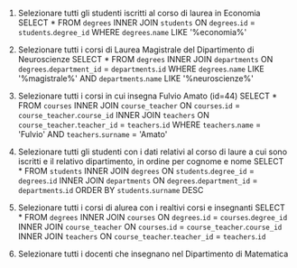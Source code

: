 1. Selezionare tutti gli studenti iscritti al corso di laurea in Economia
  SELECT * 
  FROM `degrees`
  INNER JOIN `students`
  ON `degrees`.`id` = `students`.`degree_id`
  WHERE `degrees`.`name` LIKE '%economia%'

2. Selezionare tutti i corsi di Laurea Magistrale del Dipartimento di Neuroscienze
  SELECT * 
  FROM `degrees` 
  INNER JOIN `departments`
  ON `degrees`.`department_id` = `departments`.`id`
  WHERE `degrees`.`name` LIKE '%magistrale%'
  AND `departments`.`name` LIKE '%neuroscienze%'

3. Selezionare tutti i corsi in cui insegna Fulvio Amato (id=44)
  SELECT * 
  FROM `courses` 
  INNER JOIN `course_teacher` ON `courses`.`id` = `course_teacher`.`course_id`
  INNER JOIN `teachers` ON `course_teacher`.`teacher_id` = `teachers`.`id`
  WHERE `teachers`.`name` = 'Fulvio' AND `teachers`.`surname` = 'Amato'

4. Selezionare tutti gli studenti con i dati relativi al corso di laure a cui sono iscritti e il relativo dipartimento, in ordine per cognome e nome
  SELECT * 
  FROM `students`
  INNER JOIN `degrees` ON `students`.`degree_id` = `degrees`.`id`
  INNER JOIN `departments` ON `degrees`.`department_id` = `departments`.`id`
  ORDER BY `students`.`surname` DESC

5. Selezionare tutti i corsi di alurea con i realtivi corsi e insegnanti
  SELECT * 
  FROM `degrees` 
  INNER JOIN `courses` ON `degrees`.`id` = `courses`.`degree_id`
  INNER JOIN `course_teacher` ON `courses`.`id` = `course_teacher`.`course_id`
  INNER JOIN `teachers` ON `course_teacher`.`teacher_id` = `teachers`.`id`

6. Selezionare tutti i docenti che insegnano nel Dipartimento di Matematica
 